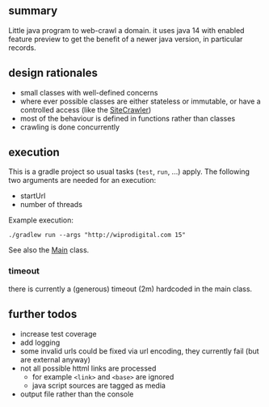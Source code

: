 ## summary
Little java program to web-crawl a domain.
it uses java 14 with enabled feature preview to get the benefit of a newer java version, in particular records.

## design rationales
- small classes with well-defined concerns
- where ever possible classes are either stateless or immutable, or have a controlled access (like the [SiteCrawler](src/main/java/org/webcrawly/crawler/SiteCrawler.java))
- most of the behaviour is defined in functions rather than classes
- crawling is done concurrently

## execution

This is a gradle project so usual tasks (`test`, `run`, ...) apply.
The following two arguments are needed for an execution:
- startUrl
- number of threads

Example execution:
```
./gradlew run --args "http://wiprodigital.com 15"
```

See also the [Main](src/main/java/org/webcrawly/Main.java) class.

### timeout
there is currently a (generous) timeout (2m) hardcoded in the main class.

## further todos
- increase test coverage
- add logging
- some invalid urls could be fixed via url encoding, they currently fail (but are external anyway)
- not all possible httml links are processed
    - for example `<link>` and `<base>` are ignored
    - java script sources are tagged as media
- output file rather than the console